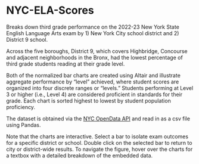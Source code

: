 # NYC-ELA-Scores

Breaks down third grade performance on the 2022-23 New York State English Language Arts exam by 1) New York City school district and 2) District 9 school.

Across the five boroughs, District 9, which covers Highbridge, Concourse and adjacent neighborhoods in the Bronx, had the lowest percentage of third grade students reading at their grade level.

Both of the normalized bar charts are created using Altair and illustrate aggregate performance by “level” achieved, where student scores are organized into four discrete ranges or “levels.” Students performing at Level 3 or higher (i.e., Level 4) are considered proficient in standards for their grade. Each chart is sorted highest to lowest by student population proficiency.

The dataset is obtained via the [NYC OpenData API](https://data.cityofnewyork.us/Education/English-Language-Arts-ELA-Test-Results-2013-2023/iebs-5yhr/data) and read in as a csv file using Pandas.

Note that the charts are interactive. Select a bar to isolate exam outcomes for a specific district or school. Double click on the selected bar to return to city or district-wide results. To navigate the figure, hover over the charts for a textbox with a detailed breakdown of the embedded data. 
